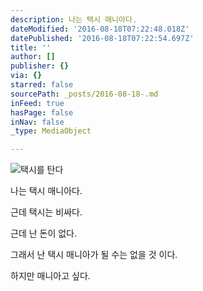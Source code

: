 ```yaml
---
description: 나는 택시 매니아다.
dateModified: '2016-08-18T07:22:48.018Z'
datePublished: '2016-08-18T07:22:54.697Z'
title: ''
author: []
publisher: {}
via: {}
starred: false
sourcePath: _posts/2016-08-18-.md
inFeed: true
hasPage: false
inNav: false
_type: MediaObject

---
```

![택시를 탄다](https://the-grid-user-content.s3-us-west-2.amazonaws.com/dccd4e90-542d-49b4-9a1a-01a486a8aa8d.jpg)

나는 택시 매니아다.

근데 택시는 비싸다.

근데 난 돈이 없다.

그래서 난 택시 매니아가 될 수는 없을 것 이다.

하지만 매니아고 싶다.